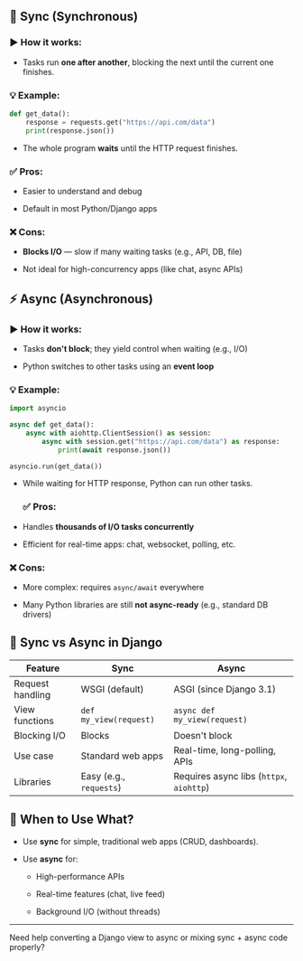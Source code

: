 ## 🔄 **Sync (Synchronous)**

### ▶️ How it works:

- Tasks run **one after another**, blocking the next until the current one finishes.
    

### 💡 Example:
```python
def get_data():
    response = requests.get("https://api.com/data")
    print(response.json())

```
- The whole program **waits** until the HTTP request finishes.
    
### ✅ Pros:

- Easier to understand and debug
    
- Default in most Python/Django apps
    
### ❌ Cons:

- **Blocks I/O** — slow if many waiting tasks (e.g., API, DB, file)
    
- Not ideal for high-concurrency apps (like chat, async APIs)

## ⚡ **Async (Asynchronous)**

### ▶️ How it works:

- Tasks **don't block**; they yield control when waiting (e.g., I/O)
    
- Python switches to other tasks using an **event loop**
    

### 💡 Example:
```python import aiohttp
import asyncio

async def get_data():
    async with aiohttp.ClientSession() as session:
        async with session.get("https://api.com/data") as response:
            print(await response.json())

asyncio.run(get_data())

```
- While waiting for HTTP response, Python can run other tasks.
    ### ✅ Pros:

- Handles **thousands of I/O tasks concurrently**
    
- Efficient for real-time apps: chat, websocket, polling, etc.
### ❌ Cons:

- More complex: requires `async/await` everywhere
    
- Many Python libraries are still **not async-ready** (e.g., standard DB drivers)

## 📌 Sync vs Async in Django

|Feature|Sync|Async|
|---|---|---|
|Request handling|WSGI (default)|ASGI (since Django 3.1)|
|View functions|`def my_view(request)`|`async def my_view(request)`|
|Blocking I/O|Blocks|Doesn't block|
|Use case|Standard web apps|Real-time, long-polling, APIs|
|Libraries|Easy (e.g., `requests`)|Requires async libs (`httpx`, `aiohttp`)|

## 🚀 When to Use What?

- Use **sync** for simple, traditional web apps (CRUD, dashboards).
    
- Use **async** for:
    
    - High-performance APIs
        
    - Real-time features (chat, live feed)
        
    - Background I/O (without threads)
        

---

Need help converting a Django view to async or mixing sync + async code properly?